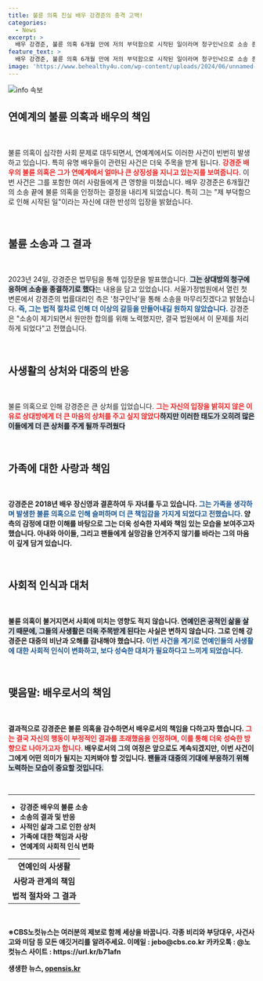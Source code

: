 ```yaml
---
title: 불륜 의혹 진실 배우 강경준의 충격 고백!
categories:
  - News
excerpt: >
  배우 강경준, 불륜 의혹 6개월 만에 저의 부덕함으로 시작된 일이라며 청구인낙으로 소송 종결 선언. 상대方의 위자료 청구 받아들이며 사실상 인정한 그의 입장은 무엇을 의미할까?
feature_text: >
  배우 강경준, 불륜 의혹 6개월 만에 저의 부덕함으로 시작된 일이라며 청구인낙으로 소송 종결 선언. 상대方의 위자료 청구 받아들이며 사실상 인정한 그의 입장은 무엇을 의미할까?
image: 'https://www.behealthy4u.com/wp-content/uploads/2024/06/unnamed-file.png'
---
```


<p><img src="https://www.behealthy4u.com/wp-content/uploads/2024/06/unnamed-file.png" alt="info 속보" /></p>

<h2 data-ke-size="size26">연예계의 불륜 의혹과 배우의 책임</h2>

<p data-ke-size="size16">&nbsp;</p>

<p>불륜 의혹이 심각한 사회 문제로 대두되면서, 연예계에서도 이러한 사건이 빈번히 발생하고 있습니다. 특히 유명 배우들이 관련된 사건은 더욱 주목을 받게 됩니다. <b><span style="color: #ee2323;">강경준 배우의 불륜 의혹은 그가 연예계에서 얼마나 큰 상징성을 지니고 있는지를 보여줍니다.</span></b> 이번 사건은 그를 포함한 여러 사람들에게 큰 영향을 미쳤습니다. 배우 강경준은 6개월간의 소송 끝에 불륜 의혹을 인정하는 결정을 내리게 되었습니다. 특히 그는 "제 부덕함으로 인해 시작된 일"이라는 자신에 대한 반성의 입장을 밝혔습니다. </p>

<p data-ke-size="size16">&nbsp;</p>

<h2 data-ke-size="size26">불륜 소송과 그 결과</h2>

<p data-ke-size="size16">&nbsp;</p>

<p>2023년 24일, 강경준은 법무팀을 통해 입장문을 발표했습니다. <b><span style="background-color: #21538527;">그는 상대방의 청구에 응하며 소송을 종결하기로 했다</span></b>는 내용을 담고 있었습니다. 서울가정법원에서 열린 첫 변론에서 강경준의 법률대리인 측은 '청구인낙'을 통해 소송을 마무리짓겠다고 밝혔습니다. <b><span style="color: #1a5490;">즉, 그는 법적 절차로 인해 더 이상의 갈등을 만들어내길 원하지 않았습니다.</span></b> 강경준은 "소송이 제기되면서 원만한 합의를 위해 노력했지만, 결국 법원에서 이 문제를 처리하게 되었다"고 전했습니다.</p>

<p data-ke-size="size16">&nbsp;</p>

<h2 data-ke-size="size26">사생활의 상처와 대중의 반응</h2>

<p data-ke-size="size16">&nbsp;</p>

<p>불륜 의혹으로 인해 강경준은 큰 상처를 입었습니다. <b><span style="color: #ee2323;">그는 자신의 입장을 밝히지 않은 이유로 상대방에게 더 큰 마음의 상처를 주고 싶지 않았다</span></b고 해명했습니다. 이 같은 마음은 그가 가족을 보호하고자 하는 의지를 나타내는 것이었습니다. <b><span style="background-color: #21538527;">하지만 이러한 태도가 오히려 많은 이들에게 더 큰 상처를 주게 될까 두려웠다</span></b고 고백했습니다. </p>

<p data-ke-size="size16">&nbsp;</p>

<h2 data-ke-size="size26">가족에 대한 사랑과 책임</h2>

<p data-ke-size="size16">&nbsp;</p>

<p>강경준은 2018년 배우 장신영과 결혼하여 두 자녀를 두고 있습니다. <b><span style="color: #1a5490;">그는 가족을 생각하며 발생한 불륜 의혹으로 인해 슬퍼하며 더 큰 책임감을 가지게 되었다고 전했습니다.</span></b> 양측의 감정에 대한 이해를 바탕으로 그는 더욱 성숙한 자세와 책임 있는 모습을 보여주고자 했습니다. 아내와 아이들, 그리고 팬들에게 실망감을 안겨주지 않기를 바라는 그의 마음이 깊게 담겨 있습니다. </p>

<p data-ke-size="size16">&nbsp;</p>

<h2 data-ke-size="size26">사회적 인식과 대처</h2>

<p data-ke-size="size16">&nbsp;</p>

<p>불륜 의혹이 불거지면서 사회에 미치는 영향도 적지 않습니다. <b><span style="background-color: #21538527;">연예인은 공적인 삶을 살기 때문에, 그들의 사생활은 더욱 주목받게 된다</span></b>는 사실은 변하지 않습니다. 그로 인해 강경준은 대중의 비난과 오해를 감내해야 했습니다. <b><span style="color: #1a5490;">이번 사건을 계기로 연예인들의 사생활에 대한 사회적 인식이 변화하고, 보다 성숙한 대처가 필요하다고 느끼게 되었습니다.</span></b></p>

<p data-ke-size="size16">&nbsp;</p>

<h2 data-ke-size="size26">맺음말: 배우로서의 책임</h2>

<p data-ke-size="size16">&nbsp;</p>

<p>결과적으로 강경준은 불륜 의혹을 감수하면서 배우로서의 책임을 다하고자 했습니다. <b><span style="color: #ee2323;">그는 결국 자신의 행동이 부정적인 결과를 초래했음을 인정하며, 이를 통해 더욱 성숙한 방향으로 나아가고자 합니다.</span></b> 배우로서의 그의 여정은 앞으로도 계속되겠지만, 이번 사건이 그에게 어떤 의미가 될지는 지켜봐야 할 것입니다. <b><span style="background-color: #21538527;">팬들과 대중의 기대에 부응하기 위해 노력하는 모습이 중요할 것입니다.</span></b></p>

<p data-ke-size="size16">&nbsp;</p>

<hr>

<ul>
    <li><b>강경준 배우의 불륜 소송</b></li>
    <li><b>소송의 결과 및 반응</b></li>
    <li><b>사적인 삶과 그로 인한 상처</b></li>
    <li><b>가족에 대한 책임과 사랑</b></li>
    <li><b>연예계의 사회적 인식 변화</b></li>
</ul>

<table>
    <tr>
        <td style="text-align: center; height: 17px;"><b>연예인의 사생활</b></td>
    </tr>
    <tr>
        <td style="text-align: center; height: 17px;"><b>사랑과 관계의 책임</b></td>
    </tr>
    <tr>
        <td style="text-align: center; height: 17px;"><b>법적 절차와 그 결과</b></td>
    </tr>
</table>

<p data-ke-size="size16">&nbsp;</p>

<p>※CBS노컷뉴스는 여러분의 제보로 함께 세상을 바꿉니다. 각종 비리와 부당대우, 사건사고와 미담 등 모든 얘깃거리를 알려주세요. 이메일 : jebo@cbs.co.kr 카카오톡 : @노컷뉴스 사이트 : https://url.kr/b71afn</p>
생생한 뉴스, <a href="https://opensis.kr" rel="dofollow">opensis.kr</a>


